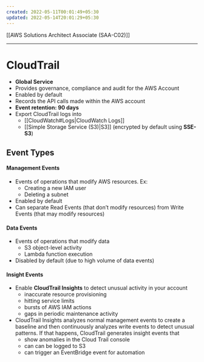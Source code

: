 ```yaml
---
created: 2022-05-11T00:01:49+05:30
updated: 2022-05-14T20:01:29+05:30
---
```

[[AWS Solutions Architect Associate (SAA-C02)]]

---
# CloudTrail
- **Global Service**
- Provides governance, compliance and audit for the AWS Account
- Enabled by default
- Records the API calls made within the AWS account
- **Event retention: 90 days**
- Export CloudTrail logs into
	- [[CloudWatch#Logs|CloudWatch Logs]]
	- [[Simple Storage Service (S3)|S3]] (encrypted by default using **SSE-S3**)

## Event Types
#### Management Events
- Events of operations that modify AWS resources. Ex:
	- Creating a new IAM user
	- Deleting a subnet
- Enabled by default
- Can separate Read Events (that don’t modify resources) from Write Events (that may modify resources)

#### Data Events
- Events of operations that modify data
	- S3 object-level activity
	- Lambda function execution
- Disabled by default (due to high volume of data events)

#### Insight Events
-   Enable **CloudTrail Insights** to detect unusual activity in your account
    -   inaccurate resource provisioning
    -   hitting service limits
    -   bursts of AWS IAM actions
    -   gaps in periodic maintenance activity
-   CloudTrail Insights analyzes normal management events to create a baseline and then continuously analyzes write events to detect unusual patterns. If that happens, CloudTrail generates insight events that
    -   show anomalies in the Cloud Trail console
    -   can can be logged to S3
    -   can trigger an EventBridge event for automation